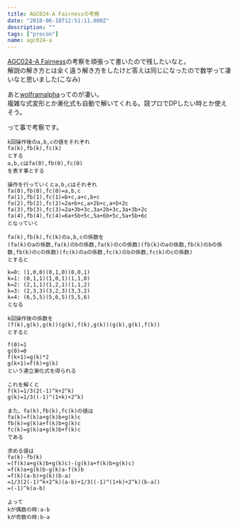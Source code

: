 ```yaml
---
title: AGC024-A Fairnessの考察
date: "2018-06-18T12:51:11.000Z"
description: ""
tags: ["procon"]
name: agc024-a
---
```


[AGC024-A Fairness](https://beta.atcoder.jp/contests/agc024/tasks/agc024_a)の考察を頑張って書いたので残したいなと。  
解説の解き方とは全く違う解き方をしたけど答えは同じになったので数学って凄いなと思いました(こなみ)

あと[wolframalpha](http://www.wolframalpha.com/)ってのが凄い。  
複雑な式変形とか漸化式も自動で解いてくれる。競プロでDPしたい時とか使えそう。

って事で考察です。


```
k回操作後のa,b,cの値をそれぞれ
fa(k),fb(k),fc(k)
とする
a,b,cはfa(0),fb(0),fc(0)
を表す事とする

操作を行っていくとa,b,cはそれぞれ
fa(0),fb(0),fc(0)=a,b,c
fa(1),fb(1),fc(1)=b+c,a+c,b+c
fa(2),fb(2),fc(2)=2a+b+c,a+2b+c,a+b+2c
fa(3),fb(3),fc(3)=2a+3b+3c,3a+2b+3c,3a+3b+2c
fa(4),fb(4),fc(4)=6a+5b+5c,5a+6b+5c,5a+5b+6c
となっていく

fa(k),fb(k),fc(k)のa,b,cの係数を
(fa(k)のaの係数,fa(k)のbの係数,fa(k)のcの係数)(fb(k)のaの係数,fb(k)のbの係数,fb(k)のcの係数)(fc(k)のaの係数,fc(k)のbの係数,fc(k)のcの係数)
とすると

k=0: (1,0,0)(0,1,0)(0,0,1)
k=1: (0,1,1)(1,0,1)(1,1,0)
k=2: (2,1,1)(1,2,1)(1,1,2)
k=3: (2,3,3)(3,2,3)(3,3,2)
k=4: (6,5,5)(5,6,5)(5,5,6)
となる

k回操作後の係数を
(f(k),g(k),g(k))(g(k),f(k),g(k))(g(k),g(k),f(k))
とすると

f(0)=1
g(0)=0
f(k+1)=g(k)*2
g(k+1)=f(k)+g(k)
という連立漸化式を得られる

これを解くと
f(k)=1/3(2(-1)^k+2^k)
g(k)=1/3((-1)^(1+k)+2^k)

また、fa(k),fb(k),fc(k)の値は
fa(k)=f(k)a+g(k)b+g(k)c
fb(k)=g(k)a+f(k)b+g(k)c
fc(k)=g(k)a+g(k)b+f(k)c
である

求める値は
fa(k)-fb(k)
=(f(k)a+g(k)b+g(k)c)-(g(k)a+f(k)b+g(k)c)
=f(k)a+g(k)b-g(k)a-f(k)b
=f(k)(a-b)+g(k)(b-a)
=1/3(2(-1)^k+2^k)(a-b)+1/3((-1)^(1+k)+2^k)(b-a))
=(-1)^k(a-b)

よって
kが偶数の時:a-b
kが奇数の時:b-a
```